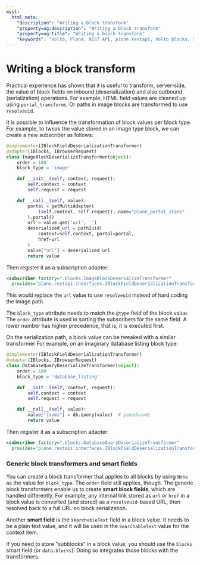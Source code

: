 ```yaml
---
myst:
  html_meta:
    "description": "Writing a block transform"
    "property=og:description": "Writing a block transform"
    "property=og:title": "Writing a block transform"
    "keywords": "Volto, Plone, REST API, plone.restapi, Volto blocks, Serialization, Block Transformers"
---
```


# Writing a block transform

Practical experience has shown that it is useful to transform, server-side, the value of block fields on inbound (deserialization) and also outbound (serialization) operations.
For example, HTML field values are cleaned up using `portal_transforms`.
Or paths in image blocks are transformed to use `resolveuid`.

It is possible to influence the transformation of block values per block type.
For example, to tweak the value stored in an image type block, we can create a new subscriber as follows:

```python
@implementer(IBlockFieldDeserializationTransformer)
@adapter(IBlocks, IBrowserRequest)
class ImageBlockDeserializeTransformer(object):
    order = 100
    block_type = 'image'

    def __init__(self, context, request):
        self.context = context
        self.request = request

    def __call__(self, value):
        portal = getMultiAdapter(
            (self.context, self.request), name="plone_portal_state"
        ).portal()
        url = value.get('url', '')
        deserialized_url = path2uid(
            context=self.context, portal=portal,
            href=url
        )
        value["url"] = deserialized_url
        return value
```

Then register it as a subscription adapter:

```xml
<subscriber factory=".blocks.ImageBlockDeserializeTransformer"
  provides="plone.restapi.interfaces.IBlockFieldDeserializationTransformer"/>
```

This would replace the `url` value to use `resolveuid` instead of hard coding the image path.

The `block_type` attribute needs to match the `@type` field of the block value.
The `order` attribute is used in sorting the subscribers for the same field.
A lower number has higher precedence, that is, it is executed first.

On the serialization path, a block value can be tweaked with a similar transformer
For example, on an imaginary database listing block type:

```python
@implementer(IBlockFieldDeserializationTransformer)
@adapter(IBlocks, IBrowserRequest)
class DatabaseQueryDeserializeTransformer(object):
    order = 100
    block_type = 'database_listing'

    def __init__(self, context, request):
        self.context = context
        self.request = request

    def __call__(self, value):
        value["items"] = db.query(value)  # pseudocode
        return value
```

Then register it as a subscription adapter:

```xml
<subscriber factory=".blocks.DatabaseQueryDeserializeTransformer"
  provides="plone.restapi.interfaces.IBlockFieldDeserializationTransformer"/>
```

### Generic block transformers and smart fields

You can create a block transformer that applies to all blocks by using `None` as the value for `block_type`.
The `order` field still applies, though.
The generic block transformers enable us to create **smart block fields**, which are handled differently.
For example, any internal link stored as `url` or `href` in a block value is converted (and stored) as a `resolveuid`-based URL, then resolved back to a full URL on block serialization.

Another **smart field** is the `searchableText` field in a block value.
It needs to be a plain text value, and it will be used in the `SearchableText` value for the context item.

If you need to store "subblocks" in a block value, you should use the `blocks` smart field (or `data.blocks`).
Doing so integrates those blocks with the transformers.

